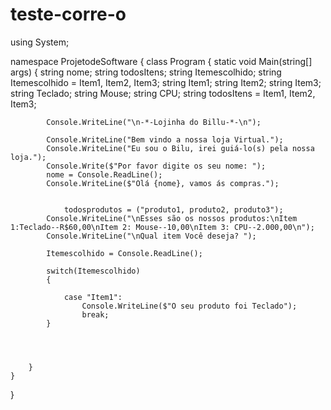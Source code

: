 # teste-corre-o

using System;

namespace ProjetodeSoftware
{
    class Program
    {
        static void Main(string[] args)
        {
            string nome; 
            string todosItens;
            string Itemescolhido;
            string Itemescolhido = Item1, Item2, Item3;
            string Item1;
            string Item2;
            string Item3;
            string Teclado;
            string Mouse;
            string CPU;
            string todosItens = Item1, Item2, Item3;

            Console.WriteLine("\n-*-Lojinha do Billu-*-\n");

            Console.WriteLine("Bem vindo a nossa loja Virtual.");
            Console.WriteLine("Eu sou o Bilu, irei guiá-lo(s) pela nossa loja.");
            Console.Write($"Por favor digite os seu nome: ");
            nome = Console.ReadLine();
            Console.WriteLine($"Olá {nome}, vamos ás compras.");


                todosprodutos = ("produto1, produto2, produto3");
            Console.WriteLine("\nEsses são os nossos produtos:\nItem 1:Teclado--R$60,00\nItem 2: Mouse--10,00\nItem 3: CPU--2.000,00\n");
            Console.WriteLine("\nQual item Você deseja? ");

            Itemescolhido = Console.ReadLine();

            switch(Itemescolhido)
            {

                case "Item1":
                    Console.WriteLine($"O seu produto foi Teclado");
                    break;
            }



            
        }
    }
}
